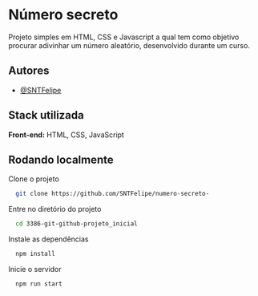 
# Número secreto
Projeto simples em HTML, CSS e Javascript a qual tem como objetivo procurar adivinhar um número aleatório, desenvolvido durante um curso.


## Autores

- [@SNTFelipe](https://github.com/SNTFelipe)


## Stack utilizada

**Front-end:** HTML, CSS, JavaScript


## Rodando localmente

Clone o projeto

```bash
  git clone https://github.com/SNTFelipe/numero-secreto-
```

Entre no diretório do projeto

```bash
  cd 3386-git-github-projeto_inicial
```

Instale as dependências

```bash
  npm install
```

Inicie o servidor

```bash
  npm run start
```

